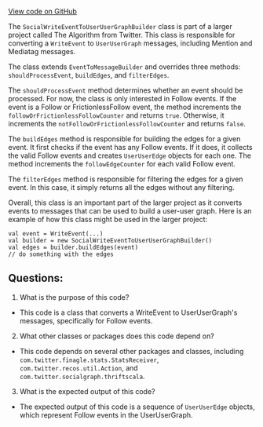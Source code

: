 [View code on GitHub](https://github.com/misbahsy/the-algorithm/recos-injector/server/src/main/scala/com/twitter/recosinjector/edges/SocialWriteEventToUserUserGraphBuilder.scala)

The `SocialWriteEventToUserUserGraphBuilder` class is part of a larger project called The Algorithm from Twitter. This class is responsible for converting a `WriteEvent` to `UserUserGraph` messages, including Mention and Mediatag messages. 

The class extends `EventToMessageBuilder` and overrides three methods: `shouldProcessEvent`, `buildEdges`, and `filterEdges`. 

The `shouldProcessEvent` method determines whether an event should be processed. For now, the class is only interested in Follow events. If the event is a Follow or FrictionlessFollow event, the method increments the `followOrFrictionlessFollowCounter` and returns `true`. Otherwise, it increments the `notFollowOrFrictionlessFollowCounter` and returns `false`. 

The `buildEdges` method is responsible for building the edges for a given event. It first checks if the event has any Follow events. If it does, it collects the valid Follow events and creates `UserUserEdge` objects for each one. The method increments the `followEdgeCounter` for each valid Follow event. 

The `filterEdges` method is responsible for filtering the edges for a given event. In this case, it simply returns all the edges without any filtering. 

Overall, this class is an important part of the larger project as it converts events to messages that can be used to build a user-user graph. Here is an example of how this class might be used in the larger project:

```
val event = WriteEvent(...)
val builder = new SocialWriteEventToUserUserGraphBuilder()
val edges = builder.buildEdges(event)
// do something with the edges
```
## Questions: 
 1. What is the purpose of this code?
- This code is a class that converts a WriteEvent to UserUserGraph's messages, specifically for Follow events.

2. What other classes or packages does this code depend on?
- This code depends on several other packages and classes, including `com.twitter.finagle.stats.StatsReceiver`, `com.twitter.recos.util.Action`, and `com.twitter.socialgraph.thriftscala`.

3. What is the expected output of this code?
- The expected output of this code is a sequence of `UserUserEdge` objects, which represent Follow events in the UserUserGraph.